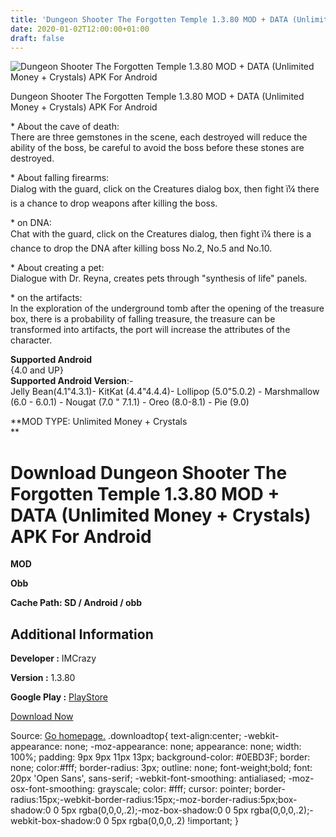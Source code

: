 ```yaml
---
title: 'Dungeon Shooter The Forgotten Temple 1.3.80 MOD + DATA (Unlimited Money + Crystals) APK For Android'
date: 2020-01-02T12:00:00+01:00
draft: false
---
```


![Dungeon Shooter The Forgotten Temple 1.3.80 MOD + DATA (Unlimited Money + Crystals) APK For Android](https://i1.wp.com/apkhome.net/wp-content/uploads/2020/01/Dungeon-Shooter-The-Forgotten-Temple-1.3.80-MOD-Unlimited-Money-Crystals.png "Dungeon Shooter The Forgotten Temple 1.3.80 MOD + DATA (Unlimited Money + Crystals) APK For Android")

  

Dungeon Shooter The Forgotten Temple 1.3.80 MOD + DATA (Unlimited Money + Crystals) APK For Android

\* About the cave of death:  
There are three gemstones in the scene, each destroyed will reduce the ability of the boss, be careful to avoid the boss before these stones are destroyed.

\* About falling firearms:  
Dialog with the guard, click on the Creatures dialog box, then fight ï¼ there is a chance to drop weapons after killing the boss.

\* on DNA:  
Chat with the guard, click on the Creatures dialog, then fight ï¼ there is a chance to drop the DNA after killing boss No.2, No.5 and No.10.

\* About creating a pet:  
Dialogue with Dr. Reyna, creates pets through "synthesis of life" panels.

\* on the artifacts:  
In the exploration of the underground tomb after the opening of the treasure box, there is a probability of falling treasure, the treasure can be transformed into artifacts, the port will increase the attributes of the character.

**Supported Android**  
{4.0 and UP}  
**Supported Android Version**:-  
Jelly Bean(4.1"4.3.1)- KitKat (4.4"4.4.4)- Lollipop (5.0"5.0.2) - Marshmallow (6.0 - 6.0.1) - Nougat (7.0 " 7.1.1) - Oreo (8.0-8.1) - Pie (9.0)

**MOD TYPE: Unlimited Money + Crystals  
**

Download Dungeon Shooter The Forgotten Temple 1.3.80 MOD + DATA (Unlimited Money + Crystals) APK For Android
============================================================================================================

**MOD**

**Obb**

**Cache Path: SD / Android / obb**

Additional Information
----------------------

**Developer :** IMCrazy

**Version :** 1.3.80

**Google Play :** [PlayStore](https://play.google.com/store/apps/details?id=com.imcrazy.ds2)

  

[Download Now](https://store4app.co/post/dungeon-shooter-the-forgotten-temple-1-3-80-mod-data-unlimited-money-crystals-apk-for-android_1577956249)

  
Source: [Go homepage.](https://store4app.co/post/dungeon-shooter-the-forgotten-temple-1-3-80-mod-data-unlimited-money-crystals-apk-for-android_1577956249) .downloadtop{ text-align:center; -webkit-appearance: none; -moz-appearance: none; appearance: none; width: 100%; padding: 9px 9px 11px 13px; background-color: #0EBD3F; border: none; color:#fff; border-radius: 3px; outline: none; font-weight;bold; font: 20px 'Open Sans', sans-serif; -webkit-font-smoothing: antialiased; -moz-osx-font-smoothing: grayscale; color: #fff; cursor: pointer; border-radius:15px;-webkit-border-radius:15px;-moz-border-radius:5px;box-shadow:0 0 5px rgba(0,0,0,.2);-moz-box-shadow:0 0 5px rgba(0,0,0,.2);-webkit-box-shadow:0 0 5px rgba(0,0,0,.2) !important; }